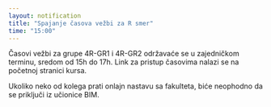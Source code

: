 ```yaml
---
layout: notification
title: "Spajanje časova vežbi za R smer"
time: "15:00"
---
```


Časovi vežbi za grupe 4R-GR1 i 4R-GR2 održavaće se u zajedničkom terminu, sredom od 15h do 17h. Link za pristup časovima nalazi se na početnoj stranici kursa.

Ukoliko neko od kolega prati onlajn nastavu sa fakulteta, biće neophodno da se priključi iz učionice BIM.
